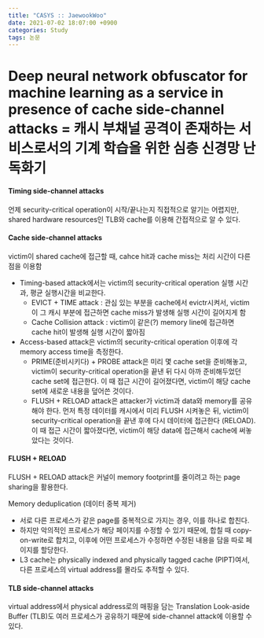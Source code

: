 ```yaml
---
title: "CASYS :: JaewookWoo"
date: 2021-07-02 18:07:00 +0900
categories: Study
tags: 논문
---
```


# Deep neural network obfuscator for machine learning as a service in presence of cache side-channel attacks = 캐시 부채널 공격이 존재하는 서비스로서의 기계 학습을 위한 심층 신경망 난독화기

#### Timing side-channel attacks
언제 security-critical operation이 시작/끝나는지 직접적으로 알기는 어렵지만, shared hardware resources인 TLB와 cache를 이용해 간접적으로 알 수 있다.

#### Cache side-channel attacks
victim이 shared cache에 접근할 때, cahce hit과 cache miss는 처리 시간이 다른 점을 이용함
- Timing-based attack에서는 victim의 security-critical operation 실행 시간과, 평균 실행시간을 비교한다.
  - EVICT + TIME attack : 관심 있는 부분을 cache에서 evictr시켜서, victim이 그 캐시 부분에 접근하면 cache miss가 발생해 실행 시간이 길어지게 함
  - Cache Collision attack : victim이 같은(?) memory line에 접근하면 cache hit이 발생해 실행 시간이 짧아짐
- Access-based attack은 victim의 security-critical operation 이후에 각 memory access time을 측정한다.
  - PRIME(준비시키다) + PROBE attack은 미리 몇 cache set을 준비해놓고, victim이 security-critical operation을 끝낸 뒤 다시 아까 준비해두었던 cache set에 접근한다. 이 때 접근 시간이 길어졌다면, victim이 해당 cache set에 새로운 내용을 덮어쓴 것이다.
  - FLUSH + RELOAD attack은 attacker가 victim과 data와 memory를 공유해야 한다. 먼저 특정 데이터를 캐시에서 미리 FLUSH 시켜놓은 뒤, victim이 security-critical operation을 끝낸 후에 다시 데이터에 접근한다 (RELOAD). 이 때 접근 시간이 짧아졌다면, victim이 해당 data에 접근해서 cache에 써놓았다는 것이다.
  
#### FLUSH + RELOAD

FLUSH + RELOAD attack은 커널이 memory footprint를 줄이려고 하는 page sharing을 활용한다.

Memory deduplication (데이터 중복 제거)
- 서로 다른 프로세스가 같은 page를 중복적으로 가지는 경우, 이를 하나로 합친다.
- 하지만 악의적인 프로세스가 해당 페이지를 수정할 수 있기 때문에, 합칠 때 copy-on-write로 합치고, 이후에 어떤 프로세스가 수정하면 수정된 내용을 담을 따로 페이지를 할당한다.
- L3 cache는 physically indexed and physically tagged cache (PIPT)여서, 다른 프로세스의 virtual address를 몰라도 추적할 수 있다.

#### TLB side-channel attacks

virtual address에서 physical address로의 매핑을 담는 Translation Look-aside Buffer (TLB)도 여러 프로세스가 공유하기 때문에 side-channel attack에 이용할 수 있다.


